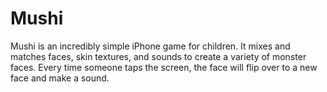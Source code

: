 Mushi
=====

Mushi is an incredibly simple iPhone game for children. It mixes and matches faces, skin textures, and sounds to create a variety of monster faces. Every time someone taps the screen, the face will flip over to a new face and make a sound.
